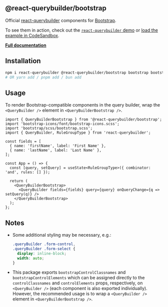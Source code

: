 ## @react-querybuilder/bootstrap

Official [react-querybuilder](https://npmjs.com/package/react-querybuilder) components for [Bootstrap](https://getbootstrap.com/).

To see them in action, check out the [`react-querybuilder` demo](https://react-querybuilder.js.org/demo/bootstrap) or [load the example in CodeSandbox](https://codesandbox.io/s/github/react-querybuilder/react-querybuilder/tree/main/examples/bootstrap).

**[Full documentation](https://react-querybuilder.js.org/)**

## Installation

```bash
npm i react-querybuilder @react-querybuilder/bootstrap bootstrap bootstrap-icons
# OR yarn add / pnpm add / bun add
```

## Usage

To render Bootstrap-compatible components in the query builder, wrap the `<QueryBuilder />` element in `<QueryBuilderBootstrap />`.

```tsx
import { QueryBuilderBootstrap } from '@react-querybuilder/bootstrap';
import 'bootstrap-icons/font/bootstrap-icons.scss';
import 'bootstrap/scss/bootstrap.scss';
import { QueryBuilder, RuleGroupType } from 'react-querybuilder';

const fields = [
  { name: 'firstName', label: 'First Name' },
  { name: 'lastName', label: 'Last Name' },
];

const App = () => {
  const [query, setQuery] = useState<RuleGroupType>({ combinator: 'and', rules: [] });

  return (
    <QueryBuilderBootstrap>
      <QueryBuilder fields={fields} query={query} onQueryChange={q => setQuery(q)} />
    </QueryBuilderBootstrap>
  );
};
```

## Notes

- Some additional styling may be necessary, e.g.:

  ```css
  .queryBuilder .form-control,
  .queryBuilder .form-select {
    display: inline-block;
    width: auto;
  }
  ```

- This package exports `bootstrapControlClassnames` and `bootstrapControlElements` which can be assigned directly to the `controlClassnames` and `controlElements` props, respectively, on `<QueryBuilder />` (each component is also exported individually). However, the recommended usage is to wrap a `<QueryBuilder />` element in `<QueryBuilderBootstrap />`.
